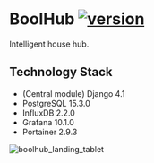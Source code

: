 # BoolHub [![version](https://img.shields.io/badge/version-0.13.0-blue.svg)](https://semver.org)
Intelligent house hub.

## Technology Stack
- (Central module) Django 4.1
- PostgreSQL 15.3.0
- InfluxDB 2.2.0
- Grafana 10.1.0
- Portainer 2.9.3

![boolhub_landing_tablet](https://github.com/m-godlewski/boolhub/assets/26858783/39a072d9-11b4-420c-8326-ac9cbcba6e84)
